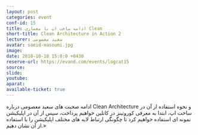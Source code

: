 ```yaml
---
layout: post
categories: event
conf-id: 15
title: ادامه ساخت اپ با معماری Clean
short-title: Clean Architecture in Action 2
lecturer: سعید معصومی
avatar: saeid-masoumi.jpg
image: 
date: 2018-10-18 15:0:0 +0430
reserve-url: https://evand.com/events/logcat15
source: 
slide: 
youtube:
aparat:
available-ticket: true
---
```

 ادامه صحبت های سعید معصومی درباره Clean Architecture و نحوه استفاده از آن در ساخت اپ، ابتدا به معرفی کوروتینز در کاتلین خواهیم پرداخت، سپس از آن در اپلیکیشن نمونه ای استفاده خواهیم کرد تا چگونگی ارتباط لایه های مختلف اپلیکیشن را با استفاده از آن نشان دهیم.»

